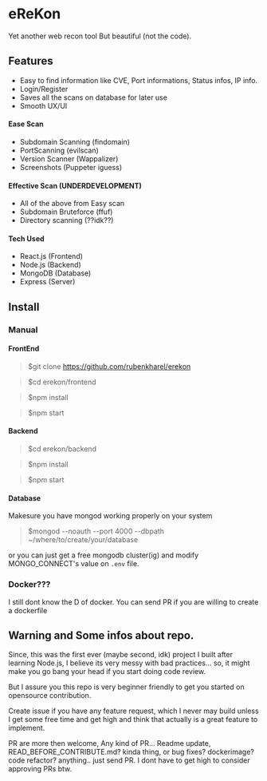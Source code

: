 # eReKon

Yet another web recon tool But beautiful (not the code). 

## Features

- Easy to find information like CVE, Port informations, Status infos, IP info.
- Login/Register
- Saves all the scans on database for later use
- Smooth UX/UI
#### Ease Scan
- Subdomain Scanning (findomain)
- PortScanning (evilscan)
- Version Scanner (Wappalizer)
- Screenshots (Puppeter iguess)

#### Effective Scan (UNDERDEVELOPMENT)
- All of the above from Easy scan
- Subdomain Bruteforce (ffuf) 
- Directory scanning (??idk??) 
#### Tech Used
- React.js (Frontend)
- Node.js (Backend)
- MongoDB (Database)
- Express (Server)

## Install

### Manual
#### FrontEnd 

> $git clone https://github.com/rubenkharel/erekon

> $cd erekon/frontend

> $npm install

> $npm start

#### Backend

> $cd erekon/backend

> $npm install

> $npm start

#### Database

Makesure you have mongod working properly on your system

> $mongod --noauth --port 4000 --dbpath ~/where/to/create/your/database

or you can just get a free mongodb cluster(ig) and modify MONGO_CONNECT's value on `.env` file.


### Docker???
I still dont know the D of docker. You can send PR if you are willing to create a dockerfile

## Warning and Some infos about repo.

Since, this was the first ever (maybe second, idk) project I built after learning Node.js, I believe its very messy with bad practices... so, it might make you go bang your head if you start doing code review.

But I assure you this repo is very beginner friendly to get you started on opensource contribution.

Create issue if you have any feature request, which I never may build unless I get some free time and get high and think that actually is a great feature to implement.

PR are more then welcome, Any kind of PR... Readme update, READ_BEFORE_CONTRIBUTE.md? kinda thing, or bug fixes? dockerimage? code refactor? anything.. just send PR. I dont have to get high to consider approving PRs btw. 

